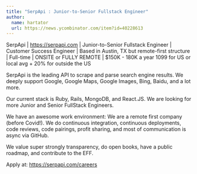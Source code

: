 ```yaml
---
title: "SerpApi : Junior-to-Senior Fullstack Engineer"
author:
  name: hartator
  url: https://news.ycombinator.com/item?id=40228613
---
```

SerpApi | <a href="https:&#x2F;&#x2F;serpapi.com" rel="nofollow">https:&#x2F;&#x2F;serpapi.com</a> | Junior-to-Senior Fullstack Engineer | Customer Success Engineer | Based in Austin, TX but remote-first structure | Full-time | ONSITE or FULLY REMOTE | $150K - 180K a year 1099 for US or local avg + 20% for outside the US

SerpApi is the leading API to scrape and parse search engine results. We deeply support Google, Google Maps, Google Images, Bing, Baidu, and a lot more.

Our current stack is Ruby, Rails, MongoDB, and React.JS. We are looking for more Junior and Senior FullStack Engineers.

We have an awesome work environment: We are a remote first company (before Covid!). We do continuous integration, continuous deployments, code reviews, code pairings, profit sharing, and most of communication is async via GitHub.

We value super strongly transparency, do open books, have a public roadmap, and contribute to the EFF.

Apply at: <a href="https:&#x2F;&#x2F;serpapi.com&#x2F;careers" rel="nofollow">https:&#x2F;&#x2F;serpapi.com&#x2F;careers</a>
